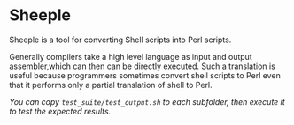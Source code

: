 # Sheeple

Sheeple is a tool for converting Shell scripts into Perl scripts.

Generally compilers take a high level language as input and output assembler,which can then can be directly executed. Such a translation is useful because programmers sometimes convert shell scripts to Perl even that it performs only a partial translation of shell to Perl.
*You can copy `test_suite/test_output.sh` to each subfolder, then execute it to test the expected results.*